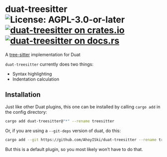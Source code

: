 # duat-treesitter ![License: AGPL-3.0-or-later](https://img.shields.io/badge/license-AGPL--3.0--or--later-blue) [![duat-treesitter on crates.io](https://img.shields.io/crates/v/duat-treesitter)](https://crates.io/crates/duat-treesitter) [![duat-treesitter on docs.rs](https://docs.rs/duat-treesitter/badge.svg)](https://docs.rs/duat-treesitter)

A [tree-sitter][__link0] implementation for Duat

`duat-treesitter` currently does two things:

* Syntax highlighting
* Indentation calculation

## Installation

Just like other Duat plugins, this one can be installed by calling
`cargo add` in the config directory:

```bash
cargo add duat-treesitter@"*" --rename treesitter
```

Or, if you are using a `--git-deps` version of duat, do this:

```bash
cargo add --git https://github.com/AhoyISki/duat-treesitter --rename treesitter
```

But this is a default plugin, so you most likely won’t have to do
that.


 [__link0]: https://tree-sitter.github.io/tree-sitter
